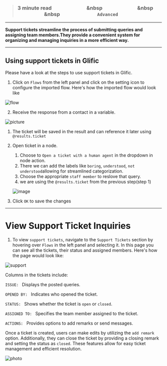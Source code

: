 > ### **3 minute read &nbsp; &nbsp; &nbsp; &nbsp; &nbsp; &nbsp; &nbsp; &nbsp; &nbsp; &nbsp; &nbsp; &nbsp; &nbsp; &nbsp; &nbsp &nbsp; &nbsp; &nbsp; &nbsp; &nbsp; &nbsp; &nbsp; &nbsp; &nbsp; &nbsp; &nbsp; &nbsp; &nbsp; &nbsp; &nbsp &nbsp; &nbsp; &nbsp; &nbsp; &nbsp; &nbsp; &nbsp; &nbsp; &nbsp; &nbsp; &nbsp; &nbsp; &nbsp; &nbsp; &nbsp &nbsp; &nbsp; &nbsp; &nbsp; &nbsp; &nbsp; &nbsp; &nbsp; &nbsp; &nbsp; &nbsp; &nbsp; &nbsp; &nbsp; &nbsp; `Advanced`**
___

**Support tickets streamline the process of submitting queries and assigning team members.They provide a convenient system for organizing and managing inquiries in a more efficient way.**

___
## Using support tickets in Glific

Please have a look at the steps to use support tickets in Glific.

 1. Click on `Flows` from the left panel and click on the setting icon to configure the imported flow. Here's how the imported flow would look like

![flow](https://github.com/glific/docs/assets/90472056/06263ad0-0042-4c39-9adf-ec67995c6e2b)


2. Receive the response from a contact in a variable.

![picture](https://github.com/glific/docs/assets/90472056/1d5ba849-52be-4542-bfa9-a34a600b5048)

   1. The ticket will be saved in the result and can reference it later using `@results.ticket`

3. Open ticket in a node.
    1. Choose to `Open a ticket with a human agent` in the dropdown in node action.
    1. There we can add the labels like `boring`, `understood`, `not understood`allowing for streamlined categorization.
    1. Choose the appropriate `staff member` to reslove that query.
    1. we are using the `@results.ticket` from the previous step(step 1)
       
    ![image](https://github.com/glific/docs/assets/90472056/72c47272-e800-4e52-bc12-f9f2280975cf)


4. Click `OK` to save the changes


___
# View Support Ticket Inquiries

1. To view `support tickets`, navigate to the `Support Tickets` section by hovering over `Flows` in the left panel and selecting it. In this page you can see all the tickets, their status and assigned members. Here's how the page would look like:
   
![support](https://github.com/glific/docs/assets/90472056/c787bd94-07a8-4111-8f49-cca6e6c1ee2f)

Columns in the tickets include:

`ISSUE: ` Displays the posted queries.

`OPENED BY: ` Indicates who opened the ticket.

`STATUS: ` Shows whether the ticket is `open` or `closed`.

`ASSIGNED TO: ` Specifies the team member assigned to the ticket.

`ACTIONS: ` Provides options to add remarks or send messages.


Once a ticket is created, users can make edits by utilizing the `add remark` option. Additionally, they can close the ticket by providing a closing remark and setting the status as `closed`. These features allow for easy ticket management and efficient resolution.

![photo](https://github.com/glific/docs/assets/90472056/2abd6a46-09b0-4c8e-8dbd-0dd98fe007ab)
